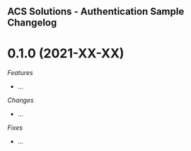 ## ACS Solutions - Authentication Sample Changelog

<a name="0.1.0"></a>

# 0.1.0 (2021-XX-XX)

*Features*

* ...

*Changes*

* ...

*Fixes*

* ...

